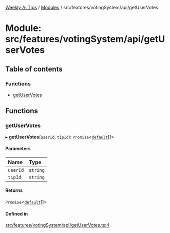 [Weekly AI Tips](../README.md) / [Modules](../modules.md) / src/features/votingSystem/api/getUserVotes

# Module: src/features/votingSystem/api/getUserVotes

## Table of contents

### Functions

- [getUserVotes](src_features_votingSystem_api_getUserVotes.md#getuservotes)

## Functions

### getUserVotes

▸ **getUserVotes**(`userId`, `tipId`): `Promise`\<[`default`](../interfaces/src_features_votingSystem_types_UserVoteEntity.default.md)[]\>

#### Parameters

| Name | Type |
| :------ | :------ |
| `userId` | `string` |
| `tipId` | `string` |

#### Returns

`Promise`\<[`default`](../interfaces/src_features_votingSystem_types_UserVoteEntity.default.md)[]\>

#### Defined in

[src/features/votingSystem/api/getUserVotes.ts:4](https://github.com/alexsoyes/weekly-ai-tips/blob/8e6b4ae946047053b809d45f37efccbb35947373/src/features/votingSystem/api/getUserVotes.ts#L4)
